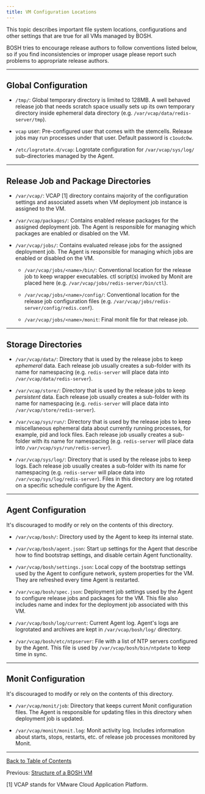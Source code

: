 ```yaml
---
title: VM Configuration Locations
---
```


This topic describes important file system locations, configurations and other settings that are true for all VMs managed by BOSH.

BOSH tries to encourage release authors to follow conventions listed below, so if you find inconsistencies or improper usage please report such problems to appropriate release authors.

---
## <a id="global"></a> Global Configuration

* `/tmp/`: Global temporary directory is limited to 128MB. A well behaved release job that needs scratch space usually sets up its own temporary directory inside ephemeral data directory (e.g. `/var/vcap/data/redis-server/tmp`).

* `vcap` user: Pre-configured user that comes with the stemcells. Release jobs may run processes under that user. Default password is `c1oudc0w`.

* `/etc/logrotate.d/vcap`: Logrotate configuration for `/var/vcap/sys/log/` sub-directories managed by the Agent.

---
## <a id="jobs-and-packages"></a> Release Job and Package Directories

* `/var/vcap/`: VCAP [1] directory contains majority of the configuration settings and associated assets when VM deployment job instance is assigned to the VM.

* `/var/vcap/packages/`: Contains enabled release packages for the assigned deployment job. The Agent is responsible for managing which packages are enabled or disabled on the VM.

* `/var/vcap/jobs/`: Contains evaluated release jobs for the assigned deployment job. The Agent is responsible for managing which jobs are enabled or disabled on the VM.

    - `/var/vcap/jobs/<name>/bin/`: Conventional location for the release job to keep wrapper executables. ctl script(s) invoked by Monit are placed here (e.g. `/var/vcap/jobs/redis-server/bin/ctl`).

    - `/var/vcap/jobs/<name>/config/`: Conventional location for the release job configuration files (e.g. `/var/vcap/jobs/redis-server/config/redis.conf`).

    - `/var/vcap/jobs/<name>/monit`: Final monit file for that release job.

---
## <a id="storage"></a> Storage Directories

* `/var/vcap/data/`: Directory that is used by the release jobs to keep _ephemeral_ data. Each release job usually creates a sub-folder with its name for namespacing (e.g. `redis-server` will place data into `/var/vcap/data/redis-server`).

* `/var/vcap/store/`: Directory that is used by the release jobs to keep _persistent_ data. Each release job usually creates a sub-folder with its name for namespacing (e.g. `redis-server` will place data into `/var/vcap/store/redis-server`).

* `/var/vcap/sys/run/`: Directory that is used by the release jobs to keep miscellaneous ephemeral data about  currently running processes, for example, pid and lock files. Each release job usually creates a sub-folder with its name for namespacing (e.g. `redis-server` will place data into `/var/vcap/sys/run/redis-server`).

* `/var/vcap/sys/log/`: Directory that is used by the release jobs to keep logs. Each release job usually creates a sub-folder with its name for namespacing (e.g. `redis-server` will place data into `/var/vcap/sys/log/redis-server`). Files in this directory are log rotated on a specific schedule configure by the Agent.

---
## <a id="agent"></a> Agent Configuration

It's discouraged to modify or rely on the contents of this directory.

* `/var/vcap/bosh/`: Directory used by the Agent to keep its internal state.

* `/var/vcap/bosh/agent.json`: Start up settings for the Agent that describe how to find bootstrap settings, and disable certain Agent functionality.

* `/var/vcap/bosh/settings.json`: Local copy of the bootstrap settings used by the Agent to configure network, system properties for the VM. They are refreshed every time Agent is restarted.

* `/var/vcap/bosh/spec.json`: Deployment job settings used by the Agent to configure release jobs and packages for the VM. This file also includes name and index for the deployment job associated with this VM.

* `/var/vcap/bosh/log/current`: Current Agent log. Agent's logs are logrotated and archives are kept in `/var/vcap/bosh/log/` directory.

* `/var/vcap/bosh/etc/ntpserver`: File with a list of NTP servers configured by the Agent. This file is used by `/var/vcap/bosh/bin/ntpdate` to keep time in sync.

---
## <a id="monit"></a> Monit Configuration

It's discouraged to modify or rely on the contents of this directory.

* `/var/vcap/monit/job`: Directory that keeps current Monit configuration files. The Agent is responsible for updating files in this directory when deployment job is updated.

* `/var/vcap/monit/monit.log`: Monit activity log. Includes information about starts, stops, restarts, etc. of release job processes monitored by Monit.

---
[Back to Table of Contents](index.md#vm-config)

Previous: [Structure of a BOSH VM](vm-struct.md)

[1] VCAP stands for VMware Cloud Application Platform.
